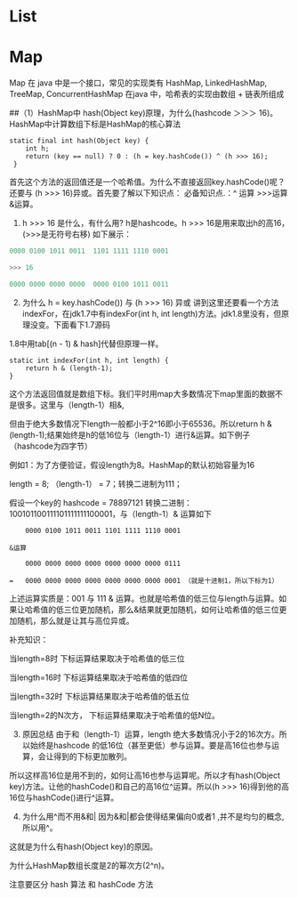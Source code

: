 # List





# Map
Map 在 java 中是一个接口，常见的实现类有 HashMap, LinkedHashMap, TreeMap, ConcurrentHashMap
在java 中，哈希表的实现由数组 + 链表所组成

##（1）HashMap中 hash(Object key)原理，为什么(hashcode ＞＞＞ 16)。
HashMap中计算数组下标是HashMap的核心算法
```
static final int hash(Object key) {
    int h;
    return (key == null) ? 0 : (h = key.hashCode()) ^ (h >>> 16);
 }
```
首先这个方法的返回值还是一个哈希值。为什么不直接返回key.hashCode()呢？还要与 (h >>> 16)异或。首先要了解以下知识点：
必备知识点.：^ 运算  >>>运算  &运算。

1. h >>> 16 是什么，有什么用?
h是hashcode。h >>> 16是用来取出h的高16，(>>>是无符号右移)   如下展示：
```c 
0000 0100 1011 0011  1101 1111 1110 0001
 
>>> 16 
 
0000 0000 0000 0000  0000 0100 1011 0011
```

2. 为什么 h = key.hashCode()) 与 (h >>> 16) 异或
讲到这里还要看一个方法indexFor，在jdk1.7中有indexFor(int h, int length)方法。jdk1.8里没有，但原理没变。下面看下1.7源码

1.8中用tab[(n - 1) & hash]代替但原理一样。

```
static int indexFor(int h, int length) {
    return h & (length-1);
}
```
这个方法返回值就是数组下标。我们平时用map大多数情况下map里面的数据不是很多。这里与（length-1）相&,

但由于绝大多数情况下length一般都小于2^16即小于65536。所以return h & (length-1);结果始终是h的低16位与（length-1）进行&运算。如下例子（hashcode为四字节）

例如1：为了方便验证，假设length为8。HashMap的默认初始容量为16

length = 8; （length-1） = 7；转换二进制为111；

假设一个key的 hashcode = 78897121 转换二进制：100101100111101111111100001，与（length-1）& 运算如下

```
    0000 0100 1011 0011 1101 1111 1110 0001
 
&运算
 
    0000 0000 0000 0000 0000 0000 0000 0111
 
=   0000 0000 0000 0000 0000 0000 0000 0001 （就是十进制1，所以下标为1）
```

上述运算实质是：001 与 111 & 运算。也就是哈希值的低三位与length与运算。如果让哈希值的低三位更加随机，那么&结果就更加随机，如何让哈希值的低三位更加随机，那么就是让其与高位异或。

补充知识：

当length=8时 下标运算结果取决于哈希值的低三位

当length=16时 下标运算结果取决于哈希值的低四位

当length=32时 下标运算结果取决于哈希值的低五位

当length=2的N次方， 下标运算结果取决于哈希值的低N位。

3. 原因总结
由于和（length-1）运算，length 绝大多数情况小于2的16次方。所以始终是hashcode 的低16位（甚至更低）参与运算。要是高16位也参与运算，会让得到的下标更加散列。

所以这样高16位是用不到的，如何让高16也参与运算呢。所以才有hash(Object key)方法。让他的hashCode()和自己的高16位^运算。所以(h >>> 16)得到他的高16位与hashCode()进行^运算。

4. 为什么用^而不用&和|
因为&和|都会使得结果偏向0或者1 ,并不是均匀的概念,所以用^。

这就是为什么有hash(Object key)的原因。

为什么HashMap数组长度是2的幂次方(2^n)。


注意要区分 hash 算法 和 hashCode 方法










